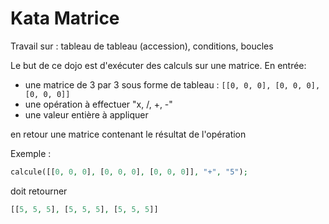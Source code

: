 # Kata Matrice

Travail sur : tableau de tableau (accession), conditions, boucles

Le but de ce dojo est d'exécuter des calculs sur une matrice.
En entrée:

- une matrice de 3 par 3 sous forme de tableau : `[[0, 0, 0], [0, 0, 0], [0, 0, 0]]`
- une opération à effectuer "x, /, +, -"
- une valeur entière à appliquer

en retour une matrice contenant le résultat de l'opération

Exemple :
```php
calcule([[0, 0, 0], [0, 0, 0], [0, 0, 0]], "+", "5");    
```
doit retourner 
 ```php
[[5, 5, 5], [5, 5, 5], [5, 5, 5]]
```
